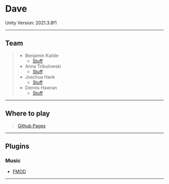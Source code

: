# Dave

Unity Version: 2021.3.8f1

___
## Team

> * Benjamin Kailde
>   * [Stuff]()
> * Anna Tribulowski
>   * [Stuff]()
>* Joschua Hank
>   * [Stuff]()
>* Dennis Hawran
>   * [Stuff]()
___
## Where to play
> [Github Pages](https://atmogd.github.io/Dave/)
___
## Plugins

### Music
* [FMOD](https://assetstore.unity.com/packages/tools/audio/fmod-for-unity-161631)

___